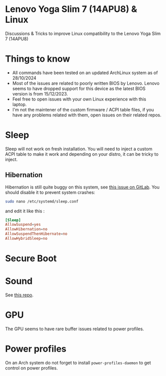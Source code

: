 # Lenovo Yoga Slim 7 (14APU8) & Linux
Discussions & Tricks to improve Linux compatibility to the Lenovo Yoga Slim 7 (14APU8)

# Things to know
- All commands have been tested on an updated ArchLinux system as of 28/10/2024
- Most of the issues are related to poorly written BIOS by Lenovo. Lenovo seems to have dropped support for this device as the latest BIOS version is from 15/12/2023.
- Feel free to open issues with your own Linux experience with this laptop.
- I'm not the maintener of the custom firmware / ACPI table files, if you have any problems related with them, open issues on their related repos. 

# Sleep
Sleep will not work on fresh installation. You will need to inject a custom ACPI table to make it work and depending on your distro, it can be tricky to inject.

## Hibernation
Hibernation is still quite buggy on this system, see [this issue on GitLab](https://gitlab.freedesktop.org/drm/amd/-/issues/3047).
You should disable it to prevent system crashes:
```bash
sudo nano /etc/systemd/sleep.conf
```
and edit it like this :
```conf
[Sleep]
AllowSuspend=yes
AllowHibernation=no
AllowSuspendThenHibernate=no
AllowHybridSleep=no
```

# Secure Boot

# Sound
See [this repo](https://github.com/darinpp/yoga-slim-7).

# GPU
The GPU seems to have rare buffer issues related to power profiles.

# Power profiles
On an Arch system do not forget to install `power-profiles-daemon` to get control on power profiles.
